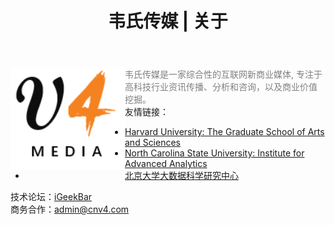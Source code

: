 ﻿---
layout: default2
title: "韦氏传媒 | 关于"
---

<img src="/images/logo.png" align="left"/> <font color='gray' align='center'>韦氏传媒是一家综合性的互联网新商业媒体, 专注于高科技行业资讯传播、分析和咨询，以及商业价值挖掘。 </font><br/>
友情链接：<br/>
<ul>
<li><a href="http://gsas.harvard.edu">Harvard University: The Graduate School of Arts and Sciences</a></li>
<li><a href="http://analytics.ncsu.edu">North Carolina State University: Institute for Advanced Analytics</a></li>
<li><a href="http://www.ds.pku.edu.cn">北京大学大数据科学研究中心</a></li>
</ul>
技术论坛：<a href="http://www.igeekbar.com">iGeekBar</a><br clear="left" />
商务合作：<a href="mailto:admin@cnv4.com">admin@cnv4.com </a> <br>